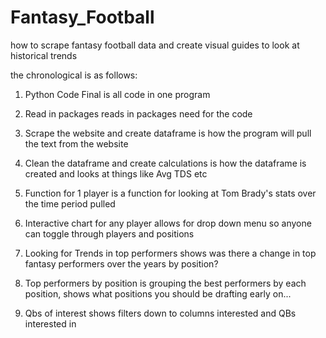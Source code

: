 # Fantasy_Football
how to scrape fantasy football data and create visual guides to look at historical trends

the chronological is as follows:


1) Python Code Final is all code in one program

2) Read in packages reads in packages need for the code

3) Scrape the website and create dataframe is how the program will pull the text from the website

4) Clean the dataframe and create calculations is how the dataframe is created and looks at things like Avg TDS etc

5) Function for 1 player is a function for looking at Tom Brady's stats over the time period pulled

6) Interactive chart for any player allows for drop down menu so anyone can toggle through players and positions

7) Looking for Trends in top performers shows was there a change in top fantasy performers over the years by position?

8) Top performers by position is grouping the best performers by each position, shows what positions you should be drafting early on...

9) Qbs of interest shows filters down to columns interested and QBs interested in

